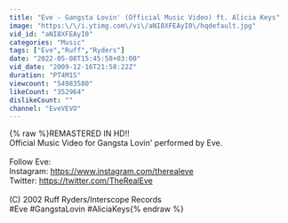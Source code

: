 ```yaml
---
title: "Eve - Gangsta Lovin' (Official Music Video) ft. Alicia Keys"
image: "https:\/\/i.ytimg.com\/vi\/aNI8XFEAyI0\/hqdefault.jpg"
vid_id: "aNI8XFEAyI0"
categories: "Music"
tags: ["Eve","Ruff","Ryders"]
date: "2022-05-08T15:45:58+03:00"
vid_date: "2009-12-16T21:58:22Z"
duration: "PT4M1S"
viewcount: "54983580"
likeCount: "352964"
dislikeCount: ""
channel: "EveVEVO"
---
```

{% raw %}REMASTERED IN HD!!<br />Official Music Video for Gangsta Lovin' performed by Eve.<br /><br />Follow Eve:<br />Instagram: <a rel="nofollow" target="blank" href="https://www.instagram.com/therealeve">https://www.instagram.com/therealeve</a><br />Twitter: <a rel="nofollow" target="blank" href="https://twitter.com/TheRealEve">https://twitter.com/TheRealEve</a> <br /><br />(C) 2002 Ruff Ryders/Interscope Records<br />#Eve #GangstaLovin #AliciaKeys{% endraw %}
